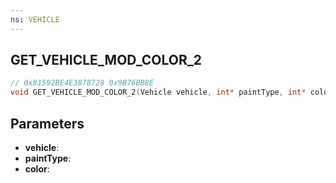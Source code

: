 ```yaml
---
ns: VEHICLE
---
```

## GET_VEHICLE_MOD_COLOR_2

```c
// 0x81592BE4E3878728 0x9B76BB8E
void GET_VEHICLE_MOD_COLOR_2(Vehicle vehicle, int* paintType, int* color);
```


## Parameters
* **vehicle**: 
* **paintType**: 
* **color**: 

